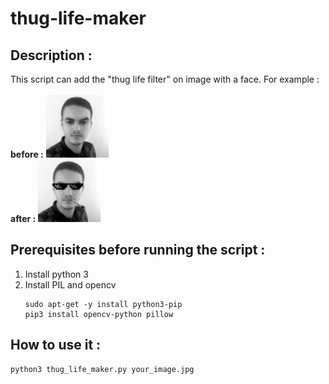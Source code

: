 # thug-life-maker

## Description : 
This script can add the "thug life filter" on image with a face. For example :
<br /><br /><b>before :</b>
<img src="images/hatim.jpg" width="100">
<br /><b>after :</b>
<img src="result/result.JPEG" width="100">

## Prerequisites before running the script :

 1. Install python 3 
 2. Install PIL and opencv 
	 ```
	 sudo apt-get -y install python3-pip
 	 pip3 install opencv-python pillow
	```

## How to use it :

```py
python3 thug_life_maker.py your_image.jpg
```
